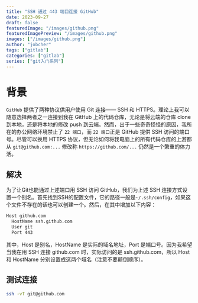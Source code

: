 ```yaml
---
title: "SSH 通过 443 端口连接 GitHub"
date: 2023-09-27
draft: false
featuredImage: "/images/github.png"
featuredImagePreview: "/images/github.png"
images: ["/images/github.png"]
author: "jobcher"
tags: ["gitlab"]
categories: ["gitlab"]
series: ["git入门系列"]
---
```


# 背景
`GitHub` 提供了两种协议供用户使用 Git 连接—— SSH 和 HTTPS。理论上我可以随意选择两者之一连接到我在 GitHub 上的代码仓库，无论是将云端的仓库 clone 到本地，还是将本地的修改 push 到云端。然而，出于一些奇奇怪怪的原因，我所在的办公网络环境禁止了 `22 端口`，而 `22 端口`正是 GitHub 提供 SSH 访问的端口号。尽管可以换用 HTTPS 协议，但无论如何将我电脑上的所有代码仓库的上游都从 `git@github.com:...` 修改称 `https://github.com/...` 仍然是一个繁重的体力活。

## 解决
为了让Git也能通过上述端口用 SSH 访问 GitHub，我们为上述 SSH 连接方式设置一个别名。首先找到SSH的配置文件，它的路径一般是`~/.ssh/config`，如果这个文件不存在的话也可以创建一个。然后，在其中增加以下内容：  
```sh
Host github.com
  HostName ssh.github.com
  User git
  Port 443
```
其中，Host 是别名，HostName 是实际的域名地址，Port 是端口号。因为我希望当我在用 SSH 连接 github.com 时，实际访问的是 ssh.github.com，所以 Host 和 HostName 分别设置成这两个域名（注意不要颠倒顺序）。

## 测试连接
```sh 
ssh -vT git@github.com
```